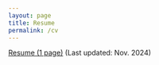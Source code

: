 ```yaml
---
layout: page
title: Resume
permalink: /cv
---
```


<!-- [CV (4 pages)]({{site.url}}/assets/pdf/cv.pdf) (Last updated: September 2022) -->

[Resume (1 page)](../assets/misc/Resume.pdf) (Last updated: Nov. 2024)
